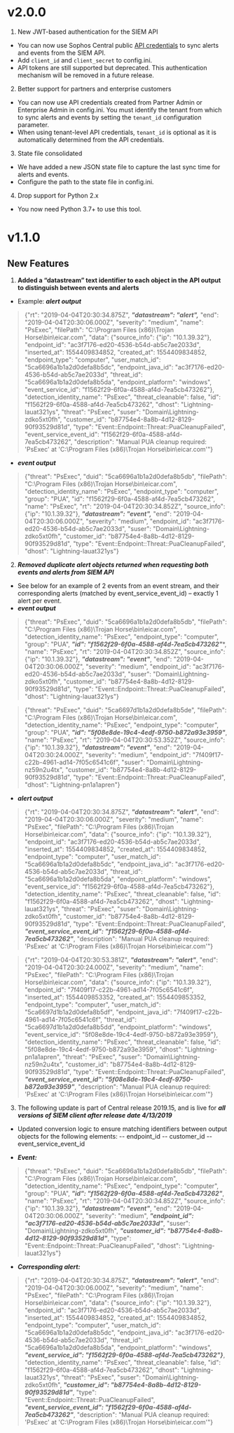 # v2.0.0
1. New JWT-based authentication for the SIEM API
- You can now use Sophos Central public [API credentials](https://developer.sophos.com/getting-started) to sync alerts and events from the SIEM API.
- Add `client_id` and `client_secret` to config.ini.
- API tokens are still supported but deprecated. This authentication mechanism will be removed in a future release.
2. Better support for partners and enterprise customers
- You can now use API credentials created from Partner Admin or Enterprise Admin in config.ini. You must identify the tenant from which to sync alerts and events by setting the `tenant_id` configuration parameter.
- When using tenant-level API credentials, `tenant_id` is optional as it is automatically determined from the API credentials.
3. State file consolidated
- We have added a new JSON state file to capture the last sync time for alerts and events. 
- Configure the path to the state file in config.ini.
4. Drop support for Python 2.x
- You now need Python 3.7+ to use this tool.

# v1.1.0
## New Features
1. ****Added a “datastream” text identifier to each object in the API output to distinguish between events and alerts****
- Example:
***_alert output_***

>{"rt": "2019-04-04T20:30:34.875Z", ***"datastream": "alert",*** "end": "2019-04-04T20:30:06.000Z", "severity": "medium", "name": "PsExec", "filePath": "C:\\Program Files (x86)\\Trojan Horse\\bin\\eicar.com", "data": {"source_info": {"ip": "10.1.39.32"}, "endpoint_id": "ac3f7176-ed20-4536-b54d-ab5c7ae2033d", "inserted_at": 1554409834852, "created_at": 1554409834852, "endpoint_type": "computer", "user_match_id": "5ca6696a1b1a2d0defa8b5dc", "endpoint_java_id": "ac3f7176-ed20-4536-b54d-ab5c7ae2033d", "threat_id": "5ca6696a1b1a2d0defa8b5da", "endpoint_platform": "windows", "event_service_id": "f1562f29-6f0a-4588-af4d-7ea5cb473262"}, "detection_identity_name": "PsExec", "threat_cleanable": false, "id": "f1562f29-6f0a-4588-af4d-7ea5cb473262", "dhost": "Lightning-lauat321ys", "threat": "PsExec", "suser": "Domain\\Lightning-zdko5xt0fh", "customer_id": "b87754e4-8a8b-4d12-8129-90f93529d81d", "type": "Event::Endpoint::Threat::PuaCleanupFailed", "event_service_event_id": "f1562f29-6f0a-4588-af4d-7ea5cb473262", "description": "Manual PUA cleanup required: 'PsExec' at 'C:\\Program Files (x86)\\Trojan Horse\\bin\\eicar.com'"}

- ***_event output_***
>{"threat": "PsExec", "duid": "5ca6696a1b1a2d0defa8b5db", "filePath": "C:\\Program Files (x86)\\Trojan Horse\\bin\\eicar.com", "detection_identity_name": "PsExec", "endpoint_type": "computer", "group": "PUA", "id": "f1562f29-6f0a-4588-af4d-7ea5cb473262", "name": "PsExec", "rt": "2019-04-04T20:30:34.852Z", "source_info": {"ip": "10.1.39.32"}, ***"datastream": "event",*** "end": "2019-04-04T20:30:06.000Z", "severity": "medium", "endpoint_id": "ac3f7176-ed20-4536-b54d-ab5c7ae2033d", "suser": "Domain\\Lightning-zdko5xt0fh", "customer_id": "b87754e4-8a8b-4d12-8129-90f93529d81d", "type": "Event::Endpoint::Threat::PuaCleanupFailed", "dhost": "Lightning-lauat321ys"}
2. ***Removed duplicate alert objects returned when requesting both events and alerts from SIEM API***
- See below for an example of 2 events from an event stream, and their corresponding alerts (matched by event_service_event_id) – exactly 1 alert per event.
- ***event output***
>{"threat": "PsExec", "duid": "5ca6696a1b1a2d0defa8b5db", "filePath": "C:\\Program Files (x86)\\Trojan Horse\\bin\\eicar.com", "detection_identity_name": "PsExec", "endpoint_type": "computer", "group": "PUA", ***"id": "f1562f29-6f0a-4588-af4d-7ea5cb473262"****, "name": "PsExec", "rt": "2019-04-04T20:30:34.852Z", "source_info": {"ip": "10.1.39.32"}, ***"datastream": "event"***, "end": "2019-04-04T20:30:06.000Z", "severity": "medium", "endpoint_id": "ac3f7176-ed20-4536-b54d-ab5c7ae2033d", "suser": "Domain\\Lightning-zdko5xt0fh", "customer_id": "b87754e4-8a8b-4d12-8129-90f93529d81d", "type": "Event::Endpoint::Threat::PuaCleanupFailed", "dhost": "Lightning-lauat321ys"}

>{"threat": "PsExec", "duid": "5ca6697d1b1a2d0defa8b5de", "filePath": "C:\\Program Files (x86)\\Trojan Horse\\bin\\eicar.com", "detection_identity_name": "PsExec", "endpoint_type": "computer", "group": "PUA", ***"id": "5f08e8de-19c4-4edf-9750-b872a93e3959"***, "name": "PsExec", "rt": "2019-04-04T20:30:53.352Z", "source_info": {"ip": "10.1.39.32"}, ***"datastream": "event"***, "end": "2019-04-04T20:30:24.000Z", "severity": "medium", "endpoint_id": "7f409f17-c22b-4961-ad14-7f05c6541c6f", "suser": "Domain\\Lightning-nz59n2u4tx", "customer_id": "b87754e4-8a8b-4d12-8129-90f93529d81d", "type": "Event::Endpoint::Threat::PuaCleanupFailed", "dhost": "Lightning-pn1a1apren"}

- ***alert output***
>{"rt": "2019-04-04T20:30:34.875Z", ***"datastream": "alert"***, "end": "2019-04-04T20:30:06.000Z", "severity": "medium", "name": "PsExec", "filePath": "C:\\Program Files (x86)\\Trojan Horse\\bin\\eicar.com", "data": {"source_info": {"ip": "10.1.39.32"}, "endpoint_id": "ac3f7176-ed20-4536-b54d-ab5c7ae2033d", "inserted_at": 1554409834852, "created_at": 1554409834852, "endpoint_type": "computer", "user_match_id": "5ca6696a1b1a2d0defa8b5dc", "endpoint_java_id": "ac3f7176-ed20-4536-b54d-ab5c7ae2033d", "threat_id": "5ca6696a1b1a2d0defa8b5da", "endpoint_platform": "windows", "event_service_id": "f1562f29-6f0a-4588-af4d-7ea5cb473262"}, "detection_identity_name": "PsExec", "threat_cleanable": false, "id": "f1562f29-6f0a-4588-af4d-7ea5cb473262", "dhost": "Lightning-lauat321ys", "threat": "PsExec", "suser": "Domain\\Lightning-zdko5xt0fh", "customer_id": "b87754e4-8a8b-4d12-8129-90f93529d81d", "type": "Event::Endpoint::Threat::PuaCleanupFailed", ***"event_service_event_id": "f1562f29-6f0a-4588-af4d-7ea5cb473262"***, "description": "Manual PUA cleanup required: 'PsExec' at 'C:\\Program Files (x86)\\Trojan Horse\\bin\\eicar.com'"}

>{"rt": "2019-04-04T20:30:53.381Z", ***"datastream": "alert"***, "end": "2019-04-04T20:30:24.000Z", "severity": "medium", "name": "PsExec", "filePath": "C:\\Program Files (x86)\\Trojan Horse\\bin\\eicar.com", "data": {"source_info": {"ip": "10.1.39.32"}, "endpoint_id": "7f409f17-c22b-4961-ad14-7f05c6541c6f", "inserted_at": 1554409853352, "created_at": 1554409853352, "endpoint_type": "computer", "user_match_id": "5ca6697d1b1a2d0defa8b5df", "endpoint_java_id": "7f409f17-c22b-4961-ad14-7f05c6541c6f", "threat_id": "5ca6697d1b1a2d0defa8b5dd", "endpoint_platform": "windows", "event_service_id": "5f08e8de-19c4-4edf-9750-b872a93e3959"}, "detection_identity_name": "PsExec", "threat_cleanable": false, "id": "5f08e8de-19c4-4edf-9750-b872a93e3959", "dhost": "Lightning-pn1a1apren", "threat": "PsExec", "suser": "Domain\\Lightning-nz59n2u4tx", "customer_id": "b87754e4-8a8b-4d12-8129-90f93529d81d", "type": "Event::Endpoint::Threat::PuaCleanupFailed", ***"event_service_event_id": "5f08e8de-19c4-4edf-9750-b872a93e3959"***, "description": "Manual PUA cleanup required: 'PsExec' at 'C:\\Program Files (x86)\\Trojan Horse\\bin\\eicar.com'"}

3. The following update is part of Central release 2019.15, and is live for ***all versions of SIEM client after release date 4/13/2019***
-	Updated conversion logic to ensure matching identifiers between output objects for the following elements:
--	endpoint_id
--	customer_id
--	event_service_event_id

- ***Event:***
>{"threat": "PsExec", "duid": "5ca6696a1b1a2d0defa8b5db", "filePath": "C:\\Program Files (x86)\\Trojan Horse\\bin\\eicar.com", "detection_identity_name": "PsExec", "endpoint_type": "computer", "group": "PUA", ***"id": "f1562f29-6f0a-4588-af4d-7ea5cb473262"***, "name": "PsExec", "rt": "2019-04-04T20:30:34.852Z", "source_info": {"ip": "10.1.39.32"}, ***"datastream": "event"***, "end": "2019-04-04T20:30:06.000Z", "severity": "medium", ***"endpoint_id": "ac3f7176-ed20-4536-b54d-ab5c7ae2033d"***, "suser": "Domain\\Lightning-zdko5xt0fh", ***"customer_id": "b87754e4-8a8b-4d12-8129-90f93529d81d"***, "type": "Event::Endpoint::Threat::PuaCleanupFailed", "dhost": "Lightning-lauat321ys"}

- ***Corresponding alert:***
>{"rt": "2019-04-04T20:30:34.875Z", ***"datastream": "alert"***, "end": "2019-04-04T20:30:06.000Z", "severity": "medium", "name": "PsExec", "filePath": "C:\\Program Files (x86)\\Trojan Horse\\bin\\eicar.com", "data": {"source_info": {"ip": "10.1.39.32"}, "endpoint_id": "ac3f7176-ed20-4536-b54d-ab5c7ae2033d", "inserted_at": 1554409834852, "created_at": 1554409834852, "endpoint_type": "computer", "user_match_id": "5ca6696a1b1a2d0defa8b5dc", "endpoint_java_id": "ac3f7176-ed20-4536-b54d-ab5c7ae2033d", "threat_id": "5ca6696a1b1a2d0defa8b5da", "endpoint_platform": "windows", ***"event_service_id": "f1562f29-6f0a-4588-af4d-7ea5cb473262"}***, "detection_identity_name": "PsExec", "threat_cleanable": false, "id": "f1562f29-6f0a-4588-af4d-7ea5cb473262", "dhost": "Lightning-lauat321ys", "threat": "PsExec", "suser": "Domain\\Lightning-zdko5xt0fh", ***"customer_id": "b87754e4-8a8b-4d12-8129-90f93529d81d"***, "type": "Event::Endpoint::Threat::PuaCleanupFailed", ***"event_service_event_id": "f1562f29-6f0a-4588-af4d-7ea5cb473262"***, "description": "Manual PUA cleanup required: 'PsExec' at 'C:\\Program Files (x86)\\Trojan Horse\\bin\\eicar.com'"}
 
